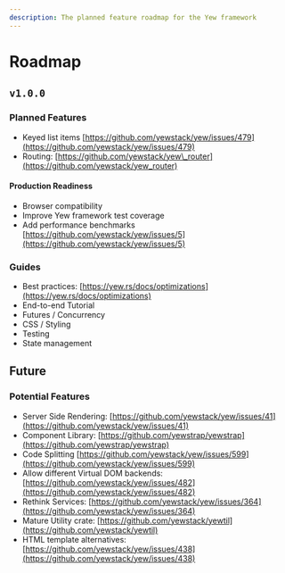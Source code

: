 ```yaml
---
description: The planned feature roadmap for the Yew framework
---
```


# Roadmap

## `v1.0.0`

### Planned Features

* Keyed list items [https://github.com/yewstack/yew/issues/479](https://github.com/yewstack/yew/issues/479)
* Routing: [https://github.com/yewstack/yew\_router](https://github.com/yewstack/yew_router)

#### Production Readiness

* Browser compatibility
* Improve Yew framework test coverage
* Add performance benchmarks [https://github.com/yewstack/yew/issues/5](https://github.com/yewstack/yew/issues/5)

### Guides

* Best practices: [https://yew.rs/docs/optimizations](https://yew.rs/docs/optimizations)
* End-to-end Tutorial
* Futures / Concurrency
* CSS / Styling
* Testing
* State management

## Future

### Potential Features

* Server Side Rendering: [https://github.com/yewstack/yew/issues/41](https://github.com/yewstack/yew/issues/41)
* Component Library: [https://github.com/yewstrap/yewstrap](https://github.com/yewstrap/yewstrap)
* Code Splitting [https://github.com/yewstack/yew/issues/599](https://github.com/yewstack/yew/issues/599)
* Allow different Virtual DOM backends: [https://github.com/yewstack/yew/issues/482](https://github.com/yewstack/yew/issues/482)
* Rethink Services: [https://github.com/yewstack/yew/issues/364](https://github.com/yewstack/yew/issues/364)
* Mature Utility crate: [https://github.com/yewstack/yewtil](https://github.com/yewstack/yewtil)
* HTML template alternatives: [https://github.com/yewstack/yew/issues/438](https://github.com/yewstack/yew/issues/438)

